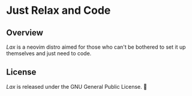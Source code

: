 # Just Relax and Code

## Overview

*Lax* is a neovim distro aimed for those who can't be bothered to set it up themselves and just need to code.

## License

*Lax* is released under the GNU General Public License. 🔏
